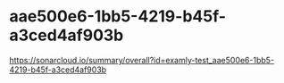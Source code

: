 # aae500e6-1bb5-4219-b45f-a3ced4af903b
https://sonarcloud.io/summary/overall?id=examly-test_aae500e6-1bb5-4219-b45f-a3ced4af903b
